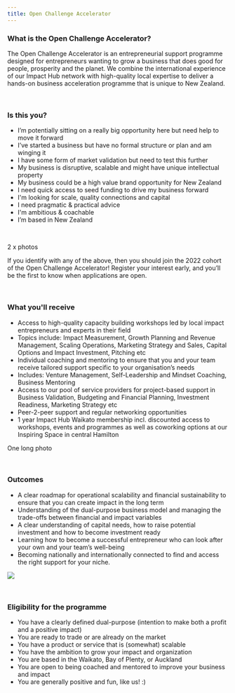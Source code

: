 ```yaml
---
title: Open Challenge Accelerator
---
```

<!--StartFragment-->

### What is the Open Challenge Accelerator?

The Open Challenge Accelerator is an entrepreneurial support programme designed for entrepreneurs wanting to grow a business that does good for people, prosperity and the planet. We combine the international experience of our Impact Hub network with high-quality local expertise to deliver a hands-on business acceleration programme that is unique to New Zealand.

 

### Is this you?

* I’m potentially sitting on a really big opportunity here but need help to move it forward
* I’ve started a business but have no formal structure or plan and am winging it
* I have some form of market validation but need to test this further
* My business is disruptive, scalable and might have unique intellectual property
* My business could be a high value brand opportunity for New Zealand
* I need quick access to seed funding to drive my business forward
* I'm looking for scale, quality connections and capital
* I need pragmatic & practical advice
* I'm ambitious & coachable
* I’m based in New Zealand

 

2 x photos

If you identify with any of the above, then you should join the 2022 cohort of the Open Challenge Accelerator! Register your interest early, and you’ll be the first to know when applications are open.

 

### What you'll receive

* Access to high-quality capacity building workshops led by local impact entrepreneurs and experts in their field
* Topics include: Impact Measurement, Growth Planning and Revenue Management, Scaling Operations, Marketing Strategy and Sales, Capital Options and Impact Investment, Pitching etc
* Individual coaching and mentoring to ensure that you and your team receive tailored support specific to your organisation’s needs 
* Includes: Venture Management, Self-Leadership and Mindset Coaching, Business Mentoring
* Access to our pool of service providers for project-based support in Business Validation, Budgeting and Financial Planning, Investment Readiness, Marketing Strategy etc
* Peer-2-peer support and regular networking opportunities
* 1 year Impact Hub Waikato membership incl. discounted access to workshops, events and programmes as well as coworking options at our Inspiring Space in central Hamilton

One long photo

 

### Outcomes

* A clear roadmap for operational scalability and financial sustainability to ensure that you can create impact in the long term
* Understanding of the dual-purpose business model and managing the trade-offs between financial and impact variables
* A clear understanding of capital needs, how to raise potential investment and how to become investment ready
* Learning how to become a successful entrepreneur who can look after your own and your team’s well-being
* Becoming nationally and internationally connected to find and access the right support for your niche.

![](https://lh4.googleusercontent.com/IevxfJ6o2OAm2waQS9q0b9LpS7Cm3Is05BYcA8Ysx4WiPoI602vHscuyDOzGm7PwMlhucBboTceZj52GG7NyVyI-lf9nVu1r9ZJ_1ezkIeEIsyGSglvEC7IkBgKVnZnYzOB_M2y-kMTuUOarwQ)

 

### Eligibility for the programme

* You have a clearly defined dual-purpose (intention to make both a profit and a positive impact)
* You are ready to trade or are already on the market
* You have a product or service that is (somewhat) scalable 
* You have the ambition to grow your impact and organization
* You are based in the Waikato, Bay of Plenty, or Auckland
* You are open to being coached and mentored to improve your business and impact
* You are generally positive and fun, like us! :)

 

 

 

 

 

 



<!--EndFragment-->